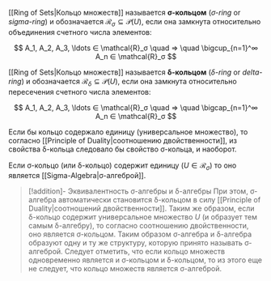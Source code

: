 
[[Ring of Sets|Кольцо множеств]] называется **σ-кольцом** (*σ-ring* or *sigma-ring*) и обозначается $\mathcal{R}_σ⊆\mathcal{P}(U)$, если она замкнута относительно объединения счетного числа элементов:

$$
A_1, A_2, A_3, \ldots ∈ \mathcal{R}_σ \quad  ⇒ \quad \bigcup_{n=1}^∞ A_n ∈ \mathcal{R}_σ
$$

[[Ring of Sets|Кольцо множеств]] называется **δ-кольцом** (*δ-ring* or *delta-ring*) и обозначается $\mathcal{R}_δ⊆\mathcal{P}(U)$, если она замкнута относительно пересечения счетного числа элементов:

$$
A_1, A_2, A_3, \ldots ∈ \mathcal{R}_σ \quad  ⇒ \quad \bigcap_{n=1}^∞ A_n ∈ \mathcal{R}_σ
$$

Если бы кольцо содержало единицу (универсальное множество), то согласно [[Principle of Duality|соотношению двойственности]], из свойства δ-кольца следовало бы свойство σ-кольца, и наоборот.

Если σ-кольцо (или δ-кольцо) содержит единицу ($U∈\mathcal{R}_σ$) то оно является [[Sigma-Algebra|σ-алгеброй]]. 

>[!addition]- Эквивалентность σ-алгебры и δ-алгебры
При этом, σ-алгебра автоматически становится δ-кольцом в силу [[Principle of Duality|соотношений двойственности]]. Таким же образом, если δ-кольцо содержит универсальное множество $U$ (и образует тем самым δ-алгебру), то согласно соотношению двойственности, оно является σ-кольцом. Таким образом σ-алгебра и δ-алгебра образуют одну и ту же структуру, которую принято называть σ-алгеброй. Следует отметить, что если кольцо множеств одновременно является и σ-кольцом и δ-кольцом, то из этого еще не следует, что кольцо множеств является σ-алгеброй.
